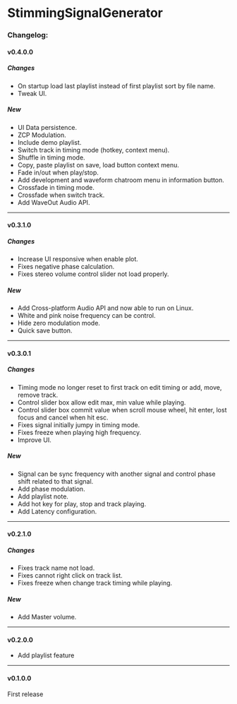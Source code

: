 # StimmingSignalGenerator
### Changelog:
#### v0.4.0.0
##### Changes
* On startup load last playlist instead of first playlist sort by file name.
* Tweak UI.
##### New
* UI Data persistence.
* ZCP Modulation.
* Include demo playlist.
* Switch track in timing mode (hotkey, context menu).
* Shuffle in timing mode.
* Copy, paste playlist on save, load button context menu.
* Fade in/out when play/stop.
* Add development and waveform chatroom menu in information button.
* Crossfade in timing mode.
* Crossfade when switch track.
* Add WaveOut Audio API.
---
#### v0.3.1.0
##### Changes
* Increase UI responsive when enable plot.
* Fixes negative phase calculation.
* Fixes stereo volume control slider not load properly.
##### New
* Add Cross-platform Audio API and now able to run on Linux.
* White and pink noise frequency can be control.
* Hide zero modulation mode.
* Quick save button.
---
#### v0.3.0.1
##### Changes
* Timing mode no longer reset to first track on edit timing or add, move, remove track.
* Control slider box allow edit max, min value while playing.
* Control slider box commit value when scroll mouse wheel, hit enter, lost focus and cancel when hit esc.
* Fixes signal initially jumpy in timing mode.
* Fixes freeze when playing high frequency.
* Improve UI.
##### New
* Signal can be sync frequency with another signal and control phase shift related to that signal.
* Add phase modulation.
* Add playlist note.
* Add hot key for play, stop and track playing.
* Add Latency configuration.
---
#### v0.2.1.0
##### Changes
* Fixes track name not load.  
* Fixes cannot right click on track list.  
* Fixes freeze when change track timing while playing.  
##### New
* Add Master volume.  
---
#### v0.2.0.0  
* Add playlist feature
---
#### v0.1.0.0  
First release